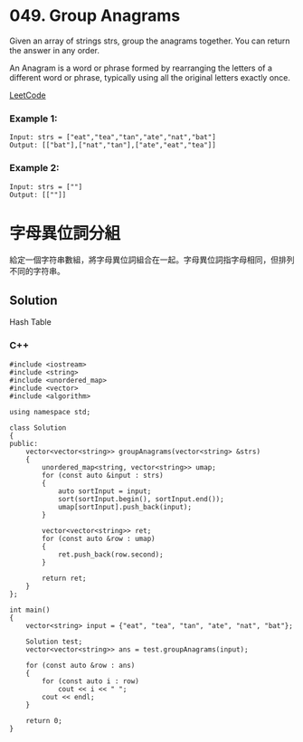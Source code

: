 # 049. Group Anagrams

Given an array of strings strs, group the anagrams together. You can return the answer in any order.

An Anagram is a word or phrase formed by rearranging the letters of a different word or phrase, typically using all the original letters exactly once.

[LeetCode](https://leetcode.com/problems/group-anagrams)  

### Example 1:

```
Input: strs = ["eat","tea","tan","ate","nat","bat"]
Output: [["bat"],["nat","tan"],["ate","eat","tea"]]
```

### Example 2:
```
Input: strs = [""]
Output: [[""]]
```

#  字母異位詞分組
給定一個字符串數組，將字母異位詞組合在一起。字母異位詞指字母相同，但排列不同的字符串。

## Solution
Hash Table
### C++

```
#include <iostream>
#include <string>
#include <unordered_map>
#include <vector>
#include <algorithm>

using namespace std;

class Solution
{
public:
    vector<vector<string>> groupAnagrams(vector<string> &strs)
    {
        unordered_map<string, vector<string>> umap;
        for (const auto &input : strs)
        {
            auto sortInput = input;
            sort(sortInput.begin(), sortInput.end());
            umap[sortInput].push_back(input);
        }

        vector<vector<string>> ret;
        for (const auto &row : umap)
        {
            ret.push_back(row.second);
        }

        return ret;
    }
};

int main()
{
    vector<string> input = {"eat", "tea", "tan", "ate", "nat", "bat"};

    Solution test;
    vector<vector<string>> ans = test.groupAnagrams(input);

    for (const auto &row : ans)
    {
        for (const auto i : row)
            cout << i << " ";
        cout << endl;
    }

    return 0;
}
```
